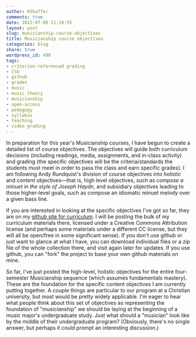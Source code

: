```yaml
---
author: KShaffer
comments: true
date: 2012-07-06 11:10:55
layout: post
slug: musicianship-course-objectives
title: Musicianship course objectives
categories: blog
share: true
wordpress_id: 490
tags:
- criterion-referenced grading
- CSU
- github
- grades
- music
- music theory
- musicianship
- open-access
- pedagogy
- syllabus
- teaching
- video grading
---
```


In preparation for this year's Musicianship courses, I have begun to create a detailed list of course objectives. The objectives will guide both curriculum decisions (including readings, media, assignments, and in-class activity) and grading (the specific objectives will be the criteria/standards the students must meet in order to pass the class and earn specific grades). I am following Andy Rundquist's division of course objectives into _holistic_ and _content_ objectives—that is, high level objectives, such as _compose a minuet in the style of Joseph Haydn_, and subsidiary objectives leading to those higher-level goals, such as compose an idiomatic minuet melody over a given bass line.

If you are interested in looking at the specific objectives I've got so far, they are on my [github site for curriculum](https://github.com/kshaffer/musicianship-curriculum). I will be posting the bulk of my curriculum materials there, licensed under a Creative Commons Attribution license (and perhaps some materials under a different CC license, but they will all be open/free in some significant sense). If you don't use github or just want to glance at what I have, you can download individual files or a zip file of the whole collection there, and visit again later for updates. If you use github, you can "fork" the project to base your own github materials on mine.

So far, I've just posted the high-level, holistic objectives for the entire four-semester Musicianship sequence (which assumes fundamentals mastery). These are the foundation for the specific content objectives I am currently putting together. A couple things are particular to our program at a Christian university, but most would be pretty widely applicable. I'm eager to hear what people think about this set of objectives as representing the foundation of "musicianship" we should be laying at the beginning of a music major's undergraduate study. Just what should a "musician" look like by the middle of their undergraduate program? (Obviously, there's no single answer, but perhaps it could prompt an interesting discussion.)
